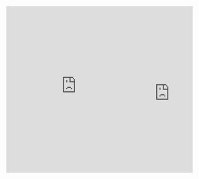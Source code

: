 <table>
  <tr>
    <iframe src="https://kiwiirc.com/client/irc.geekshed.net/?nick=WebClient|?#the-network" style="border:0; width:75%; height:450px;"></iframe>
    <iframe src="https://discordapp.com/widget?id=367904438318530571&theme=dark" width="25%" height="450px" allowtransparency="true" frameborder="0"></iframe>
  </tr>
</table>
